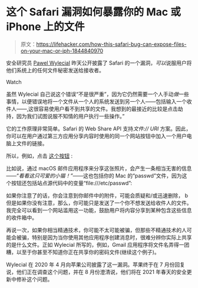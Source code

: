# 这个 Safari 漏洞如何暴露你的 Mac 或 iPhone 上的文件

> 原文：<https://lifehacker.com/how-this-safari-bug-can-expose-files-on-your-mac-or-iph-1844840970>

安全研究员 [Pawel Wylecial](https://blog.redteam.pl/2020/08/stealing-local-files-using-safari-web.html) 昨天公开披露了 Safari 的一个漏洞，*可以*说服用户将他们系统上的任何文件秘密发送给接收者。

Watch

虽然 Wylecial 自己说这个错误“不是很严重”，因为它仍然需要一个人手动*做*一些事情，以便错误地将一个文件从一个人的系统发送到另一个人——包括输入一个收件人——,这很容易使用户看不到共享的文件。我想到的最接近的比较是点击劫持，因为我们试图说服不知情的用户执行一些操作。”

它的工作原理非常简单。Safari 的 Web Share API 支持*文件:// URI* 方案。因此，你可以在用户通过第三方应用分享内容时使用的同一个网站按钮中加入一个用户电脑上文件的链接。

所以，例如，点击 [这个按钮](https://overflow.pl/webshare/poc1.html) :

比如说，通过 macOS 邮件应用程序来分享这张照片，会产生一条相当无害的信息——“*看看这只可爱的小猫！”*——这也包括你的 Mac 的“passwd”文件，因为这个按钮还包括站点源代码中的变量“file:///etc/passwd”:

如果你注意了的话，你会注意到你邮件中的附件，可能会质疑和/或迅速删除， b 但是如果你没有注意，那么，你可能只是发送了一个你不想发送给收件人的文件。我完全可以看到一个网站滥用这一功能，鼓励用户将内容分享到某种包含这些信息的收件箱中。

再说一次，如果你相当精通技术，你可能不太可能被骗，但那些不精通技术的人可能会被骗，特别是因为当你使用其他应用程序创建消息时，很难分辨你实际上共享的是什么文件。正如 Wylecial 所写的，例如，Gmail 应用程序将文件名弄得一团糟，以至于你甚至不知道你正在共享你的密码文件(继续这个例子)。

Wylecial 在 2020 年 4 月向苹果公司披露了这一漏洞。苹果终于在 7 月份回复说，他们正在调查这个问题，并在 8 月份澄清说，他们将在 2021 年春天的安全更新中修补这个问题。